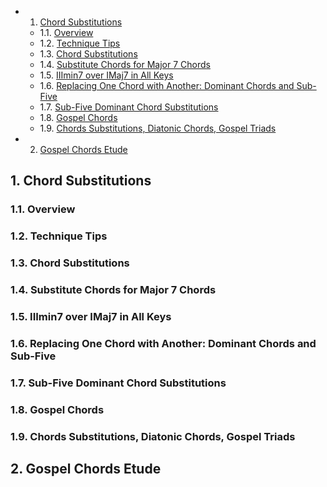 <!-- vscode-markdown-toc -->
* 1. [Chord Substitutions](#ChordSubstitutions)
	* 1.1. [Overview](#Overview)
	* 1.2. [Technique Tips](#TechniqueTips)
	* 1.3. [Chord Substitutions](#ChordSubstitutions-1)
	* 1.4. [Substitute Chords for Major 7 Chords](#SubstituteChordsforMajor7Chords)
	* 1.5. [IIImin7 over IMaj7 in All Keys](#IIImin7overIMaj7inAllKeys)
	* 1.6. [Replacing One Chord with Another: Dominant Chords and Sub-Five](#ReplacingOneChordwithAnother:DominantChordsandSub-Five)
	* 1.7. [Sub-Five Dominant Chord Substitutions](#Sub-FiveDominantChordSubstitutions)
	* 1.8. [Gospel Chords](#GospelChords)
	* 1.9. [Chords Substitutions, Diatonic Chords, Gospel Triads](#ChordsSubstitutionsDiatonicChordsGospelTriads)
* 2. [Gospel Chords Etude](#GospelChordsEtude)

<!-- vscode-markdown-toc-config
	numbering=true
	autoSave=true
	/vscode-markdown-toc-config -->
<!-- /vscode-markdown-toc -->

##  1. <a name='ChordSubstitutions'></a>Chord Substitutions 

###  1.1. <a name='Overview'></a>Overview

###  1.2. <a name='TechniqueTips'></a>Technique Tips

###  1.3. <a name='ChordSubstitutions-1'></a>Chord Substitutions

###  1.4. <a name='SubstituteChordsforMajor7Chords'></a>Substitute Chords for Major 7 Chords

###  1.5. <a name='IIImin7overIMaj7inAllKeys'></a>IIImin7 over IMaj7 in All Keys

###  1.6. <a name='ReplacingOneChordwithAnother:DominantChordsandSub-Five'></a>Replacing One Chord with Another: Dominant Chords and Sub-Five

###  1.7. <a name='Sub-FiveDominantChordSubstitutions'></a>Sub-Five Dominant Chord Substitutions

###  1.8. <a name='GospelChords'></a>Gospel Chords

###  1.9. <a name='ChordsSubstitutionsDiatonicChordsGospelTriads'></a>Chords Substitutions, Diatonic Chords, Gospel Triads

##  2. <a name='GospelChordsEtude'></a>Gospel Chords Etude